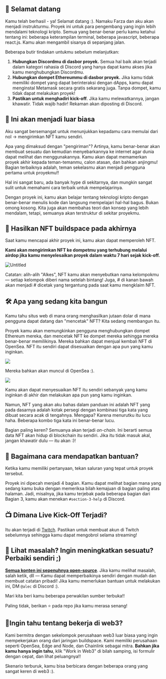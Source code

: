 ## 👋 Selamat datang

Kamu telah berhasil - ya! Selamat datang :). Namaku Farza dan aku akan menjadi instrukturmu. Proyek ini untuk para pengembang yang ingin lebih mendalami teknologi kripto. Semua yang benar-benar perlu kamu ketahui tentang ini: beberapa keterampilan terminal, beberapa javascript, beberapa react.js. Kamu akan mengambil sisanya di sepanjang jalan.

Beberapa butir tindakan untukmu sebelum melanjutkan:

1. **Hubungkan Discordmu di dasbor proyek.** Semua hal baik akan terjadi dalam kategori rahasia di Discord yang hanya dapat kamu akses jika kamu menghubungkan Discordmu.
2. **Hubungkan dompet Ethereummu di dasbor proyek.** Jika kamu tidak memiliki dompet yang dapat berinteraksi dengan dApps, kamu dapat menginstal Metamask secara gratis sekarang juga. Tanpa dompet, kamu tidak dapat melakukan proyek!
3. **Pastikan untuk menghadiri kick-off**. Jika kamu melewatkannya, jangan khawatir. Tidak wajib hadir! Rekaman akan diposting di Discord.

## 🚀 Ini akan menjadi luar biasa

Aku sangat bersemangat untuk menunjukkan kepadamu cara memulai dari nol -> mengirimkan NFT kamu sendiri.

Apa yang dimaksud dengan "pengiriman"? Artinya, kamu benar-benar akan membuat sesuatu dan kemudian menyebarkannya ke internet agar dunia dapat melihat dan menggunakannya. Kamu akan dapat memamerkan proyek akhir kepada teman-temanmu, calon atasan, dan bahkan anjingmu! Bagian terbaiknya adalah, teman sekelasmu akan menjadi pengguna pertama untuk proyekmu!!

Hal ini sangat baru, ada banyak hype di sekitarnya, dan mungkin sangat sulit untuk memahami cara terbaik untuk mempelajarinya.

Dengan proyek ini, kamu akan belajar tentang teknologi kripto dengan benar-benar menulis kode dan langsung mempelajari hal-hal bagus. Bukan omong kosong. Kita juga akan membahas teori dan konsep yang lebih mendalam, tetapi, semuanya akan terstruktur di sekitar proyekmu.

## 👀 Hasilkan NFT buildspace pada akhirnya

Saat kamu mencapai akhir proyek ini, kamu akan dapat memperoleh NFT.

**Kami akan mengirimkan NFT ke dompetmu yang terhubung melalui airdop jika kamu menyelesaikan proyek dalam waktu 7 hari sejak kick-off.**

![Untitled](https://i.imgur.com/4PliKDj.png)

Catatan: alih-alih "Alkes", NFT kamu akan menyebutkan nama kelompokmu — setiap kelompok diberi nama setelah bintang! Juga, # di kanan bawah akan menjadi # dicetak yang tergantung pada saat kamu mengklaim NFT.


## 🛠 Apa yang sedang kita bangun

Kamu tahu situs web di mana orang menghasilkan jutaan dolar di mana pengguna dapat datang dan "mencetak" NFT? Kita sedang membangun itu.

Proyek kamu akan memungkinkan pengguna menghubungkan dompet Ethereum mereka, dan mencetak NFT ke dompet mereka sehingga mereka benar-benar memilikinya. Mereka bahkan dapat menjual kembali NFT di OpenSea. NFT itu sendiri dapat disesuaikan dengan apa pun yang kamu inginkan.

![](https://i.imgur.com/n2gtgFC.png)

Mereka bahkan akan muncul di OpenSea :).

![](https://i.imgur.com/2nQ6Csp.png)

Kamu akan dapat menyesuaikan NFT itu sendiri sebanyak yang kamu inginkan di akhir dan melakukan apa pun yang kamu inginkan.

Namun, NFT yang akan aku bahas dalam panduan ini adalah NFT yang pada dasarnya adalah kotak persegi dengan kombinasi tiga kata yang dibuat secara acak di tengahnya. Mengapa? Karena menurutku itu lucu haha. Beberapa kombo tiga kata ini benar-benar lucu.

Bagian paling keren? Semuanya akan terjadi *on-chain*. Ini berarti semua data NFT akan hidup di blockchain itu sendiri. Jika itu tidak masuk akal, jangan khawatir dulu — itu akan :)!


## 🤚 Bagaimana cara mendapatkan bantuan?

Ketika kamu memiliki pertanyaan, tekan saluran yang tepat untuk proyek tersebut.

Proyek ini dipecah menjadi 4 bagian. Kamu dapat melihat bagian mana yang sedang kamu buka dengan memeriksa bilah kemajuan di bagian paling atas halaman. Jadi, misalnya, jika kamu terjebak pada beberapa bagian dari Bagian 3, kamu akan menekan `#section-3-help` di Discord.


## 📺 Dimana Live Kick-Off Terjadi?

Itu akan terjadi di [Twitch](https://www.twitch.tv/buildspace). Pastikan untuk membuat akun di Twitch sebelumnya sehingga kamu dapat mengobrol selama streaming!

## 🤘 Lihat masalah? Ingin meningkatkan sesuatu? Perbaiki sendiri ;)

**[Semua konten ini sepenuhnya open-source](https://github.com/buildspace/buildspace-projects)**. Jika kamu melihat masalah, salah ketik, dll — Kamu dapat memperbaikinya sendiri dengan mudah dan membuat catatan pribadi! Jika kamu memerlukan bantuan untuk melakukan ini, DM `@alec` di Discord :).

Mari kita beri kamu beberapa perwakilan sumber terbuka!!

Paling tidak, berikan ⭐ pada repo jika kamu merasa senang!


## 🚨Ingin tahu tentang bekerja di web3?

Kami bermitra dengan sekelompok perusahaan web3 luar biasa yang ingin mempekerjakan orang dari jaringan buildspace. Kami memiliki perusahaan seperti OpenSea, Edge and Node, dan Chainlink sebagai mitra. **Bahkan jika kamu hanya ingin tahu**, klik "Work in Web3" di bilah samping, isi formulir dengan cepat, dan lihat peluangnya!!

Skenario terburuk, kamu bisa berbicara dengan beberapa orang yang sangat keren di web3 :).



